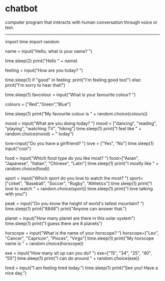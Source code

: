 # chatbot
computer program that interacts with human conversation through voice or text.
****
import time
import random

name = input("Hello, what is your name? ")

time.sleep(2)
print("Hello " + name)

feeling = input("How are you today? ")

time.sleep(1)
if "good" in feeling:
    print("I'm feeling good too!")
else:
    print("I'm sorry to hear that!")

time.sleep(1)
favcolour = input("What is your favourite colour? ")

colours = ["Red","Green","Blue"]

time.sleep(1)
print("My favourite colour is " + random.choice(colours))

mood = input("What are you doing today? ")
mood = ["dancing", "reading", "playing", "watching TV", "hiking"]
time.sleep(1)
print("I feel like " + random.choice(mood) + " today")

love=input("Do you have a girlfriend? ")
love = ["Yes", "No"]
time.sleep(1)
input("cool")

food = input("Which food type do you like most? ")
food=["Asian", "Japanese", "Italian", "Chinese", "Latin"]
time.sleep(1)
print("I mostly like " + random.choice(food))

sport = input("Which sport do you love to watch the most? ")
sport=["cirket", "Baseball", "Soccer", "Rugby", "Athletics"]
time.sleep(1)
print("I love to watch " + random.choice(sport))
time.sleep(1)
print("I love talking with you!")


peak = input("Do you know the height of world's tallest mountain? ")
time.sleep(1)
print("8848")
print("Anyone can answer that.")

planet = input("How many planet are there in this solar system")
time.sleep(1)
print("I guess there are 8 planets")

horscope = input("What is the name of your horscope? ")
horscope=["Leo", "Cancer", "Capricon", "Pisces", "Virgo"]
time.sleep(1)
print("My horscope name is " + random.choice(horscope))

exe = input("How many sit up can you do? ")
exe=["15", "34", "25", "40", "50"]
time.sleep(1)
print("I can do around " + random.choice(exe))

tired = input("I am feeling tired today.")
time.sleep(1)
print("See you! Have a nice day.")
